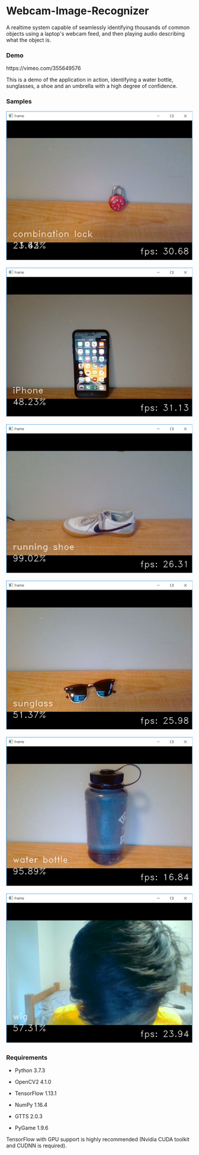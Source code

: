 # Webcam-Image-Recognizer

A realtime system capable of seamlessly identifying thousands of common objects using a laptop's webcam feed, and then playing audio describing what the object is.

<h3> Demo </h3>
https://vimeo.com/355649576

This is a demo of the application in action, identifying a water bottle, sunglasses, a shoe and an umbrella with a high degree of confidence.

<h3> Samples </h3>

![Image of combination lock](https://raw.githubusercontent.com/raghavverma2/Webcam-Image-Recognizer/master/samples/combination_lock.png)

![Image of iPhone](https://raw.githubusercontent.com/raghavverma2/Webcam-Image-Recognizer/master/samples/iPhone.png)

![Image of running shoe](https://raw.githubusercontent.com/raghavverma2/Webcam-Image-Recognizer/master/samples/running_shoe.png)

![Image of sunglass](https://raw.githubusercontent.com/raghavverma2/Webcam-Image-Recognizer/master/samples/sunglass.png)

![Image of water bottle](https://raw.githubusercontent.com/raghavverma2/Webcam-Image-Recognizer/master/samples/water_bottle.png)

![Image of wig](https://raw.githubusercontent.com/raghavverma2/Webcam-Image-Recognizer/master/samples/wig.png)

<h3> Requirements </h3>

- Python 3.7.3

- OpenCV2 4.1.0

- TensorFlow 1.13.1

- NumPy 1.16.4

- GTTS 2.0.3

- PyGame 1.9.6

TensorFlow with GPU support is highly recommended (Nvidia CUDA toolkit and CUDNN is required).
